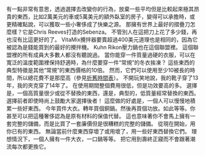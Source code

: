 有一點非常有意思，透過選擇去改變你的行為，放棄一些平均但是比較起來極其昂貴的東西，比如2萬美元的車或5萬美元的額外臥室的房子，變得可以承擔時，或更精確點說，可以獲取一些小奢侈成了快樂之源。
那擁有世界上最好的摺疊刀怎麼樣？它是Chris Reeves打造的Sebenza。
不管別人在這把刀上花了多少錢，再也沒有比這更好的了。
VitaMix攪拌器要賣超過400美元道理也是相同的，因為它被認為是錢能買到的最好的攪拌機。
Kuhn Rikon壓力鍋也在這個聯盟裡。
這個聯盟裡的所有成員大多數人都沒有聽說過。
當你能穿一件質量過硬的衣服，可以在寬泛的溫度範圍裡保持舒適時，為什麼要穿一件“常規”的冬衣挨凍？
這些東西的典型特徵是其他“常規”的東西價格的10倍。
然而，它們可以使用至少10被長的時間，所以總花費不是那麼高（參見[折舊時間表]()）。
不開玩笑地說，我的靴子穿了13年，我的夾克穿了14年了。
在使用期間整個費用很低，但是功效要高的多。
選擇是，一個高質量很少或從不替換的東西，還是，典型的，低質量經常替換的東西。
選擇前者即使時尚上鼓勵大家選擇後者！
這麼做的好處是，一個人可以慢慢地積累一些好東西。
今年買件大衣。轉年買個銅鍋。然後再買個功放。如此等等。你甚至可以把這種奢侈認為是原有材料的保值代替。
這也意味著你不會馬上擁有一套完整的儲備，而是比買了一套廉價但是很糟糕的完整的儲備。
從現在開始，用你已有的東西。
無論當前什麼東西穿壞了或用壞了，用一些好東西替換它們。
理想情況下，一個人擁有一件大衣，一口鍋等等。
把它用到壽終正寢而不會跟著潮流每次都更換它。
